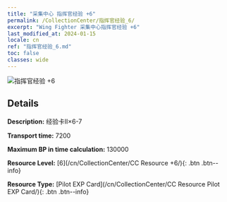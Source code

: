```yaml
---
title: "采集中心 指挥官经验 +6"
permalink: /CollectionCenter/指挥官经验_6/
excerpt: "Wing Fighter 采集中心指挥官经验 +6"
last_modified_at: 2024-01-15
locale: cn
ref: "指挥官经验_6.md"
toc: false
classes: wide
---
```



![指挥官经验 +6](/images/cc/CC_Pilot_EXP_Card_5.png)

## Details

  **Description:** 经验卡II×6-7

  **Transport time:** 7200

  **Maximum BP in time calculation:** 130000

  **Resource Level:** [6](/cn/CollectionCenter/CC Resource +6/){: .btn .btn--info}

  **Resource Type:** [Pilot EXP Card](/cn/CollectionCenter/CC Resource Pilot EXP Card/){: .btn .btn--info}

